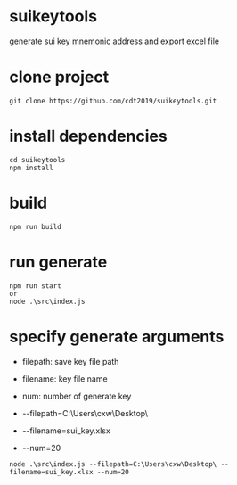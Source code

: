 # suikeytools
generate sui key mnemonic address and export excel file

# clone project
```
git clone https://github.com/cdt2019/suikeytools.git
```

# install dependencies
```
cd suikeytools
npm install
```

# build 
```
npm run build
```

# run generate
```
npm run start
or
node .\src\index.js
```

# specify generate arguments
* filepath: save key file path
* filename: key file name
* num: number of generate key

* --filepath=C:\Users\cxw\Desktop\
* --filename=sui_key.xlsx
* --num=20

```
node .\src\index.js --filepath=C:\Users\cxw\Desktop\ --filename=sui_key.xlsx --num=20
```
